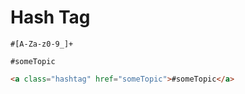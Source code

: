 # Hash Tag
```regex
#[A-Za-z0-9_]+
```
```gularen
#someTopic
```
```html
<a class="hashtag" href="someTopic">#someTopic</a>
```
